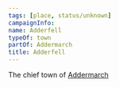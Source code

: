 ```yaml
---
tags: [place, status/unknown]
campaignInfo:
name: Adderfell
typeOf: town
partOf: Addermarch
title: Adderfell
---
```


The chief town of [Addermarch](<./addermarch.md>)